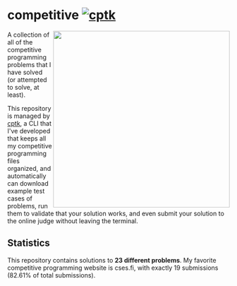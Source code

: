 # competitive [![cptk](https://img.shields.io/static/v1?label=using&message=cptk&color=0094C6)](https://github.com/RealA10N/cptk)

<img align="right" width=400 src="https://quickchart.io/chart?width=500&height=500&bkg=transparent&f=SVG&chart=%7B%22type%22%3A+%22outlabeledDoughnut%22%2C+%22data%22%3A+%7B%22labels%22%3A+%5B%22codeforces.com%22%2C+%22lib%22%2C+%22kattis.com%22%2C+%22cses.fi%22%5D%2C+%22datasets%22%3A+%5B%7B%22backgroundColor%22%3A+%5B%22%230094C6%22%2C+%22%2313C4A3%22%2C+%22%234BC0C0%22%2C+%22%23005E7C%22%5D%2C+%22data%22%3A+%5B1%2C+1%2C+2%2C+19%5D%7D%5D%7D%2C+%22options%22%3A+%7B%22plugins%22%3A+%7B%22legend%22%3A+false%2C+%22outlabels%22%3A+%7B%22text%22%3A+%22%25l+%28%25v%29%22%2C+%22color%22%3A+%22white%22%2C+%22stretch%22%3A+35%2C+%22borderWidth%22%3A+2%2C+%22borderRadius%22%3A+10%2C+%22textAlign%22%3A+%22center%22%2C+%22font%22%3A+%7B%22style%22%3A+%22bold%22%2C+%22resizable%22%3A+true%2C+%22minSize%22%3A+8%2C+%22maxSize%22%3A+20%7D%7D%2C+%22doughnutlabel%22%3A+%7B%22labels%22%3A+%5B%7B%22text%22%3A+23%2C+%22color%22%3A+%22%23aaa%22%2C+%22font%22%3A+%7B%22size%22%3A+20%2C+%22weight%22%3A+%22bold%22%7D%7D%2C+%7B%22text%22%3A+%22problems%22%2C+%22font%22%3A+%7B%22size%22%3A+12%7D%2C+%22color%22%3A+%22%23aaa%22%7D%2C+%7B%22text%22%3A+%22solved%22%2C+%22font%22%3A+%7B%22size%22%3A+12%7D%2C+%22color%22%3A+%22%23aaa%22%7D%5D%7D%7D%7D%7D">

A collection of all of the competitive programming problems that I have solved 
(or attempted to solve, at least).

This repository is managed by [cptk](https://github.com/RealA10N/cptk),
a CLI that I've developed that keeps all my competitive programming files
organized, and automatically can download example test cases of problems,
run them to validate that your solution works, and even submit your solution
to the online judge without leaving the terminal.

## Statistics

This repository contains solutions to **23 different problems**.
My favorite competitive programming website is cses.fi, with
exactly 19 submissions
(82.61%
of total submissions).